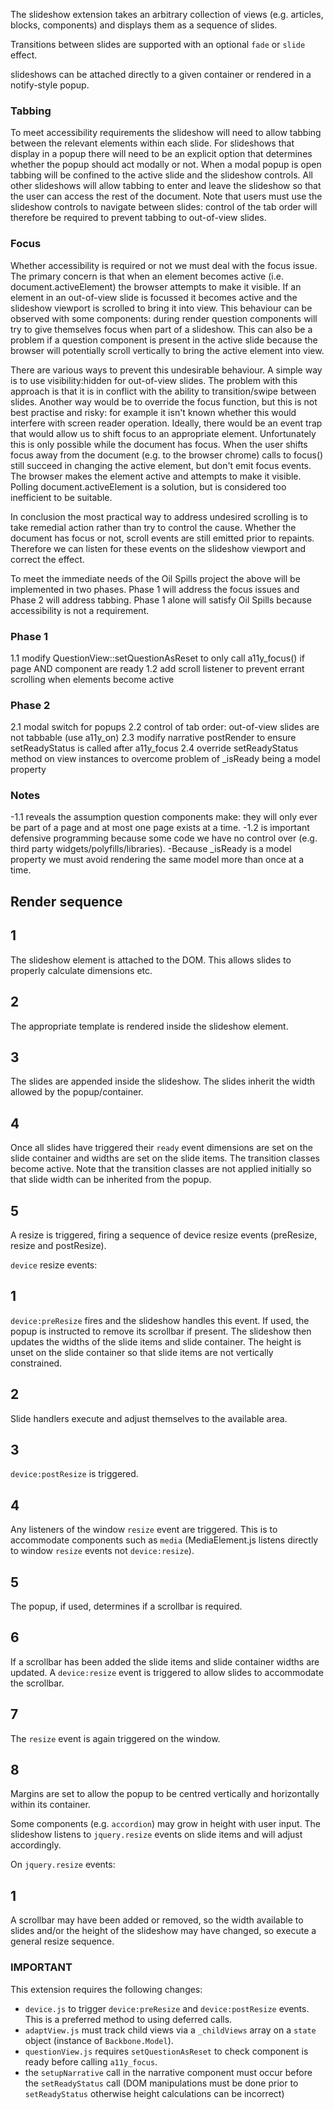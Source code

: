 The slideshow extension takes an arbitrary collection of views (e.g. articles, blocks, components) and displays them as a sequence of slides.

Transitions between slides are supported with an optional `fade` or `slide` effect.

slideshows can be attached directly to a given container or rendered in a notify-style popup.

### Tabbing

To meet accessibility requirements the slideshow will need to allow tabbing between the relevant elements within each slide. For slideshows that display in a popup there will need to be an explicit option that determines whether the popup should act modally or not. When a modal popup is open tabbing will be confined to the active slide and the slideshow controls. All other slideshows will allow tabbing to enter and leave the slideshow so that the user can access the rest of the document. Note that users must use the slideshow controls to navigate between slides: control of the tab order will therefore be required to prevent tabbing to out-of-view slides.

### Focus

Whether accessibility is required or not we must deal with the focus issue. The primary concern is that when an element becomes active (i.e. document.activeElement) the browser attempts to make it visible. If an element in an out-of-view slide is focussed it becomes active and the slideshow viewport is scrolled to bring it into view. This behaviour can be observed with some components: during render question components will try to give themselves focus when part of a slideshow. This can also be a problem if a question component is present in the active slide because the browser will potentially scroll vertically to bring the active element into view.

There are various ways to prevent this undesirable behaviour. A simple way is to use visibility:hidden for out-of-view slides. The problem with this approach is that it is in conflict with the ability to transition/swipe between slides. Another way would be to override the focus function, but this is not best practise and risky: for example it isn't known whether this would interfere with screen reader operation. Ideally, there would be an event trap that would allow us to shift focus to an appropriate element. Unfortunately this is only possible while the document has focus. When the user shifts focus away from the document (e.g. to the browser chrome) calls to focus() still succeed in changing the active element, but don't emit focus events. The browser makes the element active and attempts to make it visible. Polling document.activeElement is a solution, but is considered too inefficient to be suitable.

In conclusion the most practical way to address undesired scrolling is to take remedial action rather than try to control the cause. Whether the document has focus or not, scroll events are still emitted prior to repaints. Therefore we can listen for these events on the slideshow viewport and correct the effect.

To meet the immediate needs of the Oil Spills project the above will be implemented in two phases. Phase 1 will address the focus issues and Phase 2 will address tabbing. Phase 1 alone will satisfy Oil Spills because accessibility is not a requirement.

### Phase 1
 1.1 modify QuestionView::setQuestionAsReset to only call a11y_focus() if page AND component are ready
 1.2 add scroll listener to prevent errant scrolling when elements become active

### Phase 2
 2.1 modal switch for popups
 2.2 control of tab order: out-of-view slides are not tabbable (use a11y_on)
 2.3 modify narrative postRender to ensure setReadyStatus is called after a11y_focus
 2.4 override setReadyStatus method on view instances to overcome problem of _isReady being a model property

### Notes

-1.1 reveals the assumption question components make: they will only ever be part of a page and at most one page exists at a time.
-1.2 is important defensive programming because some code we have no control over (e.g. third party widgets/polyfills/libraries).
-Because _isReady is a model property we must avoid rendering the same model more than once at a time.


## Render sequence

## 1 ##
The slideshow element is attached to the DOM. This allows slides to properly calculate dimensions etc.
## 2 ##
The appropriate template is rendered inside the slideshow element.
## 3 ##
The slides are appended inside the slideshow. The slides inherit the width allowed by the popup/container.
## 4 ##
Once all slides have triggered their `ready` event dimensions are set on the slide container and widths are set on the slide items. The transition classes become active. Note that the transition classes are not applied initially so that slide width can be inherited from the popup.
## 5 ##
A resize is triggered, firing a sequence of device resize events (preResize, resize and postResize).

`device` resize events:

## 1 ##
`device:preResize` fires and the slideshow handles this event. If used, the popup is instructed to remove its scrollbar if present. The slideshow then updates the widths of the slide items and slide container. The height is unset on the slide container so that slide items are not vertically constrained.
## 2 ##
Slide handlers execute and adjust themselves to the available area.
## 3 ##
`device:postResize` is triggered.
## 4 ##
Any listeners of the window `resize` event are triggered. This is to accommodate components such as `media` (MediaElement.js listens directly to window `resize` events not `device:resize`).
## 5 ##
The popup, if used, determines if a scrollbar is required.
## 6 ##
If a scrollbar has been added the slide items and slide container widths are updated. A `device:resize` event is triggered to allow slides to accommodate the scrollbar.
## 7 ##
The `resize` event is again triggered on the window.
## 8 ##
Margins are set to allow the popup to be centred vertically and horizontally within its container.

Some components (e.g. `accordion`) may grow in height with user input. The slideshow listens to `jquery.resize` events on slide items and will adjust accordingly.

On `jquery.resize` events:

## 1 ##

A scrollbar may have been added or removed, so the width available to slides and/or the height of the slideshow may have changed, so execute a general resize sequence.

### IMPORTANT

This extension requires the following changes:

- `device.js` to trigger `device:preResize` and `device:postResize` events. This is a preferred method to using deferred calls.
- `adaptView.js` must track child views via a `_childViews` array on a `state` object (instance of `Backbone.Model`).
- `questionView.js` requires `setQuestionAsReset` to check component is ready before calling `a11y_focus`.
- the `setupNarrative` call in the narrative component must occur before the `setReadyStatus` call (DOM manipulations must be done prior to `setReadyStatus` otherwise height calculations can be incorrect)